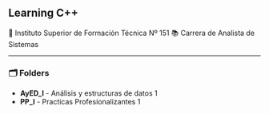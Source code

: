 ## Learning C++

🏫 Instituto Superior de Formación Técnica Nº 151
📚 Carrera de Analista de Sistemas
 ____
 
### 🗂️ Folders

 - **AyED_I** - Análisis y estructuras de datos 1
-  **PP_I** - Practicas Profesionalizantes 1
